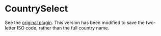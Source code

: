 CountrySelect
=============

See the [original plugin](http://github.com/rails/country_select).  This version has been modified to save the two-letter ISO code, rather than the full country name.